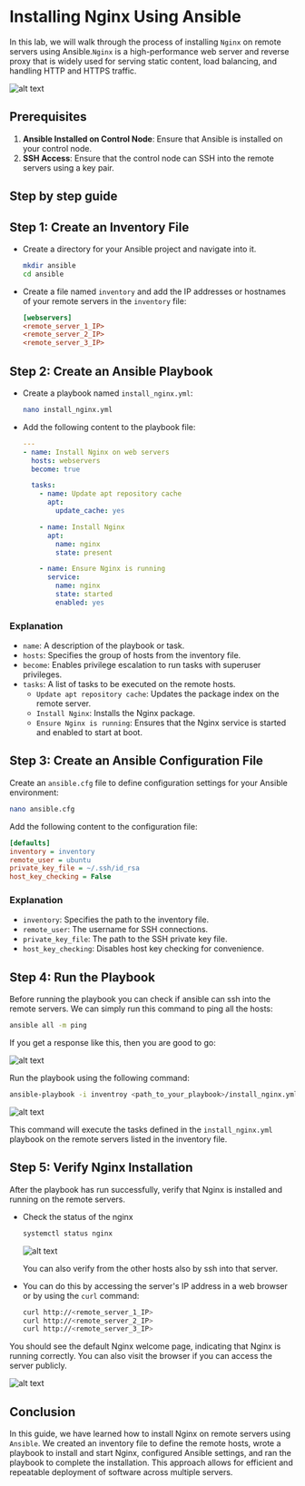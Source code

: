 # Installing Nginx Using Ansible

In this lab, we will walk through the process of installing `Nginx` on remote servers using Ansible.`Nginx` is a high-performance web server and reverse proxy that is widely used for serving static content, load balancing, and handling HTTP and HTTPS traffic.

![alt text](https://github.com/Konami33/Ansible-Labs/raw/main/lab%2002/images/image-4.png)

## Prerequisites

1. **Ansible Installed on Control Node**: Ensure that Ansible is installed on your control node.
2. **SSH Access**: Ensure that the control node can SSH into the remote servers using a key pair.

## Step by step guide

## Step 1: Create an Inventory File

- Create a directory for your Ansible project and navigate into it.

  ```sh
  mkdir ansible
  cd ansible
  ```

- Create a file named `inventory` and add the IP addresses or hostnames of your remote servers in the `inventory` file:

  ```ini
  [webservers]
  <remote_server_1_IP>
  <remote_server_2_IP>
  <remote_server_3_IP>
  ```

## Step 2: Create an Ansible Playbook

- Create a playbook named `install_nginx.yml`:

  ```sh
  nano install_nginx.yml
  ```

- Add the following content to the playbook file:

  ```yaml
  ---
  - name: Install Nginx on web servers
    hosts: webservers
    become: true

    tasks:
      - name: Update apt repository cache
        apt:
          update_cache: yes

      - name: Install Nginx
        apt:
          name: nginx
          state: present

      - name: Ensure Nginx is running
        service:
          name: nginx
          state: started
          enabled: yes
  ```

### Explanation

- `name`: A description of the playbook or task.
- `hosts`: Specifies the group of hosts from the inventory file.
- `become`: Enables privilege escalation to run tasks with superuser privileges.
- `tasks`: A list of tasks to be executed on the remote hosts.
  - `Update apt repository cache`: Updates the package index on the remote server.
  - `Install Nginx`: Installs the Nginx package.
  - `Ensure Nginx is running`: Ensures that the Nginx service is started and enabled to start at boot.

## Step 3: Create an Ansible Configuration File

Create an `ansible.cfg` file to define configuration settings for your Ansible environment:

```sh
nano ansible.cfg
```

Add the following content to the configuration file:

```ini
[defaults]
inventory = inventory
remote_user = ubuntu
private_key_file = ~/.ssh/id_rsa
host_key_checking = False
```

### Explanation

- `inventory`: Specifies the path to the inventory file.
- `remote_user`: The username for SSH connections.
- `private_key_file`: The path to the SSH private key file.
- `host_key_checking`: Disables host key checking for convenience.

## Step 4: Run the Playbook

Before running the playbook you can check if ansible can ssh into the remote servers. We can simply run this command to ping all the hosts:

```sh
ansible all -m ping
```
If you get a response like this, then you are good to go:

![alt text](https://github.com/Konami33/Ansible-Labs/raw/main/lab%2002/images/image-3.png)

Run the playbook using the following command:

```sh
ansible-playbook -i inventroy <path_to_your_playbook>/install_nginx.yml
```

![alt text](https://github.com/Konami33/Ansible-Labs/raw/main/lab%2002/images/image.png)

This command will execute the tasks defined in the `install_nginx.yml` playbook on the remote servers listed in the inventory file.

## Step 5: Verify Nginx Installation

After the playbook has run successfully, verify that Nginx is installed and running on the remote servers. 

- Check the status of the nginx

    ```sh
    systemctl status nginx
    ```
    
    ![alt text](https://github.com/Konami33/Ansible-Labs/raw/main/lab%2002/images/image-2.png)

    You can also verify from the other hosts also by ssh into that server.

- You can do this by accessing the server's IP address in a web browser or by using the `curl` command:

    ```sh
    curl http://<remote_server_1_IP>
    curl http://<remote_server_2_IP>
    curl http://<remote_server_3_IP>
    ```

You should see the default Nginx welcome page, indicating that Nginx is running correctly.
You can also visit the browser if you can access the server publicly.

![alt text](https://github.com/Konami33/Ansible-Labs/raw/main/lab%2002/images/image-1.png)

## Conclusion

In this guide, we have learned how to install Nginx on remote servers using `Ansible`. We created an inventory file to define the remote hosts, wrote a playbook to install and start Nginx, configured Ansible settings, and ran the playbook to complete the installation. This approach allows for efficient and repeatable deployment of software across multiple servers.